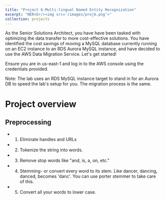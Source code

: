 ```yaml
---
title: "Project 6-Multi-lingual Named Entity Recognization"
excerpt: "NER<br/><img src='/images/proj6.png'>"
collection: projects
---
```


As the Senior Solutions Architect, you have have been tasked with optimizing the data transfer to more cost-effective solutions. You have identified the cost savings of moving a MySQL database currently running on an EC2 instance to an RDS Aurora MySQL instance, and have decided to use the AWS Data Migration Service. Let's get started!

Ensure you are in us-east-1 and log in to the AWS console using the credentials provided.

Note: The lab uses an RDS MySQL instance target to stand in for an Aurora DB to speed the lab's setup for you. The migration process is the same.

# Project overview


## Preprocessing

- 1. Eliminate handles and URLs

- 2. Tokenize the string into words. 

- 3. Remove stop words like "and, is, a, on, etc."

- 4. Stemming- or convert every word to its stem. Like dancer, dancing, danced, becomes 'danc'. You can use porter stemmer to take care of this. 

- 5. Convert all your words to lower case. 
